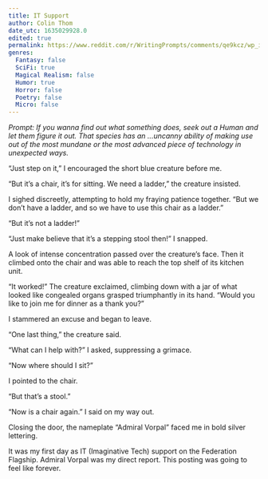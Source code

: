 ```yaml
---
title: IT Support
author: Colin Thom
date_utc: 1635029928.0
edited: true
permalink: https://www.reddit.com/r/WritingPrompts/comments/qe9kcz/wp_if_you_wanna_find_out_what_something_does_seek/
genres:
  Fantasy: false
  SciFi: true
  Magical Realism: false
  Humor: true
  Horror: false
  Poetry: false
  Micro: false
---
```


_Prompt: If you wanna find out what something does, seek out a Human and let them figure it out. That species has an ...uncanny ability of making use out of the most mundane or the most advanced piece of technology in unexpected ways._

“Just step on it,” I encouraged the short blue creature before me.

“But it’s a chair, it’s for sitting. We need a ladder,” the creature insisted.

I sighed discreetly, attempting to hold my fraying patience together. “But we don’t have a ladder, and so we have to use this chair as a ladder.”

“But it’s not a ladder!”

“Just make believe that it’s a stepping stool then!” I snapped.

A look of intense concentration passed over the creature’s face. Then it climbed onto the chair and was able to reach the top shelf of its kitchen unit.

“It worked!” The creature exclaimed, climbing down with a jar of what looked like congealed organs grasped triumphantly in its hand. “Would you like to join me for dinner as a thank you?”

I stammered an excuse and began to leave.

“One last thing,” the creature said.

“What can I help with?” I asked, suppressing a grimace.

“Now where should I sit?”

I pointed to the chair.

“But that’s a stool.”

“Now is a chair again.” I said on my way out.

Closing the door, the nameplate “Admiral Vorpal” faced me in bold silver lettering.

It was my first day as IT (Imaginative Tech) support on the Federation Flagship. Admiral Vorpal was my direct report. This posting was going to feel like forever.
